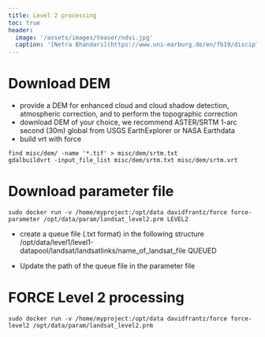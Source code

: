 ```yaml
---
title: Level 2 processing
toc: true
header:
  image: '/assets/images/teaser/ndvi.jpg'
  caption: '[Netra Bhandari](https://www.uni-marburg.de/en/fb19/disciplines/physisch/environmentalinformatics){:target="_blank"}'
---
```


# Download DEM 

* provide a DEM for enhanced cloud and cloud shadow detection, atmospheric correction, and to perform the topographic correction
* download DEM of your choice, we recommend ASTER/SRTM 1-arc second (30m) global from USGS EarthExplorer or NASA Earthdata
* build vrt with force
```
find misc/dem/ -name '*.tif' > misc/dem/srtm.txt
gdalbuildvrt -input_file_list misc/dem/srtm.txt misc/dem/srtm.vrt
```

# Download parameter file

```
sudo docker run -v /home/myproject:/opt/data davidfrantz/force force-parameter /opt/data/param/landsat_level2.prm LEVEL2
```

* create a queue file (.txt format) in the following structure
/opt/data/level1/level1-datapool/landsat/landsatlinks/name_of_landsat_file QUEUED

* Update the path of the queue file in the parameter file

# FORCE Level 2 processing

```
sudo docker run -v /home/myproject:/opt/data davidfrantz/force force-level2 /opt/data/param/landsat_level2.prm
```


